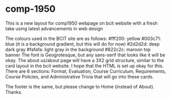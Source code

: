 # comp-1950
This is a new layout for comp1950 webpage on bcit website with a fresh take using latest advancements in web design

The colours used in the BCIT site are as follows:
#fff200: yellow
#003c71: blue (it is a background gradient, but this will do for now)
#2d2d2d: deep dark gray 
#fafafa: light gray in the background
#822c2c: maroon top banner
The font is Geogrotesque, but any sans-serif that looks like it will be okay.
The about us/about page will have a 3X2 grid structure, similar to the card layout in the bcit website. I hope that the HTML is set up okay for this. There are 6 sections: Format, Evaluation, Course Curriculum, Requirements, Course Policies, and Administrative Trivia that will go into these cards. 

The footer is the same, but please change to Home (instead of About). Thanks.
